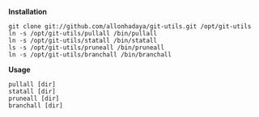 **Installation**

    git clone git://github.com/allonhadaya/git-utils.git /opt/git-utils
    ln -s /opt/git-utils/pullall /bin/pullall
    ln -s /opt/git-utils/statall /bin/statall
    ls -s /opt/git-utils/pruneall /bin/pruneall
    ln -s /opt/git-utils/branchall /bin/branchall

**Usage**

    pullall [dir]
    statall [dir]
    pruneall [dir]
    branchall [dir]
